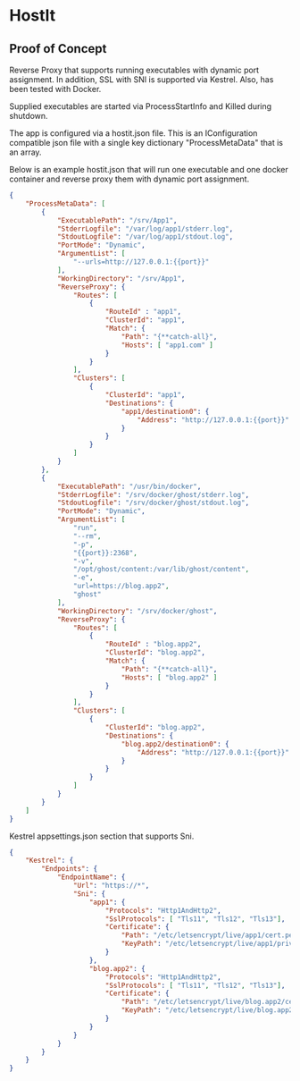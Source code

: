 # HostIt

## Proof of Concept

Reverse Proxy that supports running executables with dynamic port assignment.
In addition, SSL with SNI is supported via Kestrel.  Also, has been tested with
Docker.

Supplied executables are started via ProcessStartInfo and Killed during
shutdown.

The app is configured via a hostit.json file.  This is an IConfiguration
compatible json file with a single key dictionary "ProcessMetaData" that is an
array.

Below is an example hostit.json that will run one executable and one docker
container and reverse proxy them with dynamic port assignment.

```json
{
    "ProcessMetaData": [
        {
            "ExecutablePath": "/srv/App1",
            "StderrLogfile": "/var/log/app1/stderr.log",
            "StdoutLogfile": "/var/log/app1/stdout.log",
            "PortMode": "Dynamic",
            "ArgumentList": [
                "--urls=http://127.0.0.1:{{port}}"                
            ],
            "WorkingDirectory": "/srv/App1",
            "ReverseProxy": {
                "Routes": [
                    {
                        "RouteId" : "app1",
                        "ClusterId": "app1",
                        "Match": {
                            "Path": "{**catch-all}",
                            "Hosts": [ "app1.com" ]
                        }
                    }
                ],
                "Clusters": [
                    {
                        "ClusterId": "app1",
                        "Destinations": {
                            "app1/destination0": {
                                "Address": "http://127.0.0.1:{{port}}"
                            }
                        }
                    }
                ]
            }
        },
        {
            "ExecutablePath": "/usr/bin/docker",
            "StderrLogfile": "/srv/docker/ghost/stderr.log",
            "StdoutLogfile": "/srv/docker/ghost/stdout.log",
            "PortMode": "Dynamic",
            "ArgumentList": [
                "run",
                "--rm",
                "-p",
                "{{port}}:2368",
                "-v", 
                "/opt/ghost/content:/var/lib/ghost/content",
                "-e",
                "url=https://blog.app2",
                "ghost"
            ],
            "WorkingDirectory": "/srv/docker/ghost",
            "ReverseProxy": {
                "Routes": [
                    {
                        "RouteId" : "blog.app2",
                        "ClusterId": "blog.app2",
                        "Match": {
                            "Path": "{**catch-all}",
                            "Hosts": [ "blog.app2" ]
                        }
                    }
                ],
                "Clusters": [
                    {
                        "ClusterId": "blog.app2",
                        "Destinations": {
                            "blog.app2/destination0": {
                                "Address": "http://127.0.0.1:{{port}}"
                            }
                        }
                    }
                ]
            }
        }
    ]
}
```

Kestrel appsettings.json section that supports Sni.

```json
{
    "Kestrel": {
        "Endpoints": {
            "EndpointName": {
                "Url": "https://*",
                "Sni": {
                    "app1": {
                        "Protocols": "Http1AndHttp2",
                        "SslProtocols": [ "Tls11", "Tls12", "Tls13"],
                        "Certificate": {
                            "Path": "/etc/letsencrypt/live/app1/cert.pem",
                            "KeyPath": "/etc/letsencrypt/live/app1/privkey.pem"
                        }
                    },
                    "blog.app2": {
                        "Protocols": "Http1AndHttp2",
                        "SslProtocols": [ "Tls11", "Tls12", "Tls13"],
                        "Certificate": {
                            "Path": "/etc/letsencrypt/live/blog.app2/cert.pem",
                            "KeyPath": "/etc/letsencrypt/live/blog.app2/privkey.pem"
                        }
                    }
                }
            }
        }
    }
}
```
